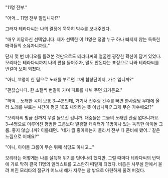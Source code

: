 "11명 전부." 

"어억... 11명 전부 말입니까!?" 

그러자 테라다씨는 나의 결정에 묵묵히 박수를 보내주었다. 

"매우 지당하신 선택입니다. 제가 선택한 이 11명은 정말 누구 하나 빠지지 않는 독특한 매력들의 소유자니까요." 

단지 몇 번 비디오를 돌려본 것만으로도 테라다씨의 얼굴엔 굉장한 확신이 담겨 있었다. 
모리타는 테라다씨까지 나의 편을 들어주자, 말도 안된다는 표정으로 나와 테라다씨를 번갈아 보며 외쳤다. 

"아니, 11명이 한 팀으로 노래를 부르면 그게 합창단이지, 가수 입니까?" 

"괜찮습니다. 한 소절씩 번갈아 가며 파트를 나눠 주면 되거든요." 

"허억... 노래한 곡이 보통 3~4분인데, 거기서 전주랑 간주를 빼면 한사람당 무대에 올라 노래를 부르는 시간이 평균 10초 내외라는 뜻 아닙니까!? 그게 무슨 가수에요!?" 

"모리타씨 방금 전까지 무얼 들으신 겁니까. 대중들은 그들의 노래엔 관심 없다니까요. 3~4명으로 이루어진 평범한 그룹보다 열광할 캐릭터가 11명이나 있는 독특한 아이돌 그룹. 좋지 않습니까? 이를테면.. '네가 뭘 좋아하는지 몰라서 전부 다 준비해 봤어..' 같은 느낌으로 어때요?" 

"아니, 아이돌 그룹이 무슨 뷔페 식당도 아니고..." 

모리타는 어떻게든 나를 설득해 위기를 벗어나려 했지만, 그럴 때마다 테라다씨의 반박에 가로 막혀 결국 11명의 일러스트를 고스란히 떠맡게 되었다. 
비좁은 사무실 안에서 울려 퍼진 모리타의 절규가 어느새 해가 저무는 창 밖으로 아련하게 울려 퍼졌다. 